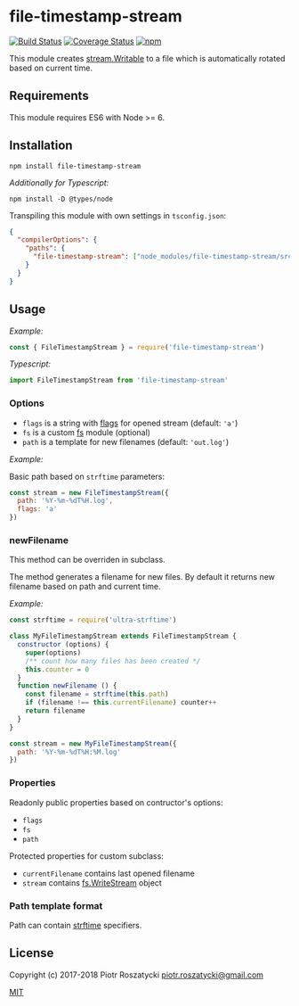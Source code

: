 # file-timestamp-stream

<!-- markdownlint-disable MD013 -->
[![Build Status](https://secure.travis-ci.org/dex4er/js-file-timestamp-stream.svg)](http://travis-ci.org/dex4er/js-file-timestamp-stream) [![Coverage Status](https://coveralls.io/repos/github/dex4er/js-file-timestamp-stream/badge.svg)](https://coveralls.io/github/dex4er/js-file-timestamp-stream) [![npm](https://img.shields.io/npm/v/file-timestamp-stream.svg)](https://www.npmjs.com/package/file-timestamp-stream)
<!-- markdownlint-enable MD013 -->

This module creates
[stream.Writable](https://nodejs.org/api/stream.html#stream_class_stream_writable)
to a file which is automatically rotated based on current time.

## Requirements

This module requires ES6 with Node >= 6.

## Installation

```shell
npm install file-timestamp-stream
```

_Additionally for Typescript:_

```shell
npm install -D @types/node
```

Transpiling this module with own settings in `tsconfig.json`:

```json
{
  "compilerOptions": {
    "paths": {
      "file-timestamp-stream": ["node_modules/file-timestamp-stream/src/file-timestamp-stream"]
    }
  }
}
```

## Usage

_Example:_

```js
const { FileTimestampStream } = require('file-timestamp-stream')
```

_Typescript:_

```ts
import FileTimestampStream from 'file-timestamp-stream'
```

### Options

* `flags` is a string with
  [flags](https://nodejs.org/api/fs.html#fs_fs_open_path_flags_mode_callback)
  for opened stream (default: `'a'`)
* `fs` is a custom [fs](https://nodejs.org/api/fs.html) module (optional)
* `path` is a template for new filenames (default: `'out.log'`)

_Example:_

Basic path based on `strftime` parameters:

```js
const stream = new FileTimestampStream({
  path: '%Y-%m-%dT%H.log',
  flags: 'a'
})
```

### newFilename

This method can be overriden in subclass.

The method generates a filename for new files. By default it returns new
filename based on path and current time.

_Example:_

```js
const strftime = require('ultra-strftime')

class MyFileTimestampStream extends FileTimestampStream {
  constructor (options) {
    super(options)
    /** count how many files has been created */
    this.counter = 0
  }
  function newFilename () {
    const filename = strftime(this.path)
    if (filename !== this.currentFilename) counter++
    return filename
  }
}

const stream = new MyFileTimestampStream({
  path: '%Y-%m-%dT%H:%M.log'
})
```

### Properties

Readonly public properties based on contructor's options:

* `flags`
* `fs`
* `path`

Protected properties for custom subclass:

* `currentFilename` contains last opened filename
* `stream` contains
  [fs.WriteStream](https://nodejs.org/api/fs.html#fs_class_fs_writestream)
  object

### Path template format

Path can contain [strftime](https://www.npmjs.com/package/strftime) specifiers.

## License

Copyright (c) 2017-2018 Piotr Roszatycki <piotr.roszatycki@gmail.com>

[MIT](https://opensource.org/licenses/MIT)
